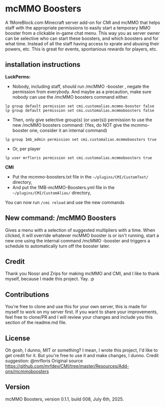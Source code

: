 # mcMMO Boosters
A 1MoreBlock.com Minecraft server add-on for CMI and mcMMO that helps staff with the appropriate permissions to easily start a temporary MMO booster from a clickable in-game chat menu. This way you as server owner can be selective who can start these boosters, and which boosters and for what time. Instead of all the staff having access to xprate and abusing their powers, etc. This is great for events, spontanious rewards for players, etc.

## installation instructions
**LuckPerms:**
- Nobody, including staff, should run /mcMMO -booster <multiplier> <timeInMinutes>, negate the permission from everybody. And maybe as a precaution, make sure nobody can use the /mcMMO boosters command either.
```
lp group default permission set cmi.customalias.mcmmo-booster false
lp group default permission set cmi.customalias.mcmmoboosters false
```
- Then, only give selective group(s) (or user(s)) permission to use the new /mcMMO boosters command: (Yes, do NOT give the mcmmo-booster one, consider it an internal command)
```
lp group 1mb_admin permission set cmi.customalias.mcmmoboosters true
```
- Or, per player
```
lp user mrfloris permission set cmi.customalias.mcmmoboosters true
```

**CMI**
- Put the mcmmo-boosters.txt file in the `~/plugins/CMI/CustomText/` directory,
- And put the 1MB-mcMMO-Boosters.yml file in the `~/plugins/CMI/CustomAlias/` directory,

You can now run `/cmi reload` and use the new commands

## New command: /mcMMO Boosters

Gives a menu with a selection of suggested multipliers with a time. When clicked, it will override whatever mcMMO booster is or isn't running, start a new one using the internal command /mcMMO -booster <multiplier> <time> and triggers a schedule to automatically turn off the booster later. 

## Credit
Thank you Nossr and Zrips for making mcMMO and CMI, and I like to thank myself, because I made this project. Yay. :p

## Contributions
You're free to clone and use this for your own server, this is made for myself to work on my server first. If you want to share your improvements, feel free to clone/PR and I will review your changes and include you this section of the readme.md file. 

## License
Oh gosh, I dunno, MIT or something? I mean, I wrote this project, I'd like to get credit for it. But you're free to use it and make changes, I dunno. Credit suggestion: @mrfloris Original source <https://github.com/mrfdev/CMI/tree/master/Resources/Add-ons/mcmmoboosters>

## Version
mcMMO Boosters, version 0.1.1, build 008, July 6th, 2025. 
